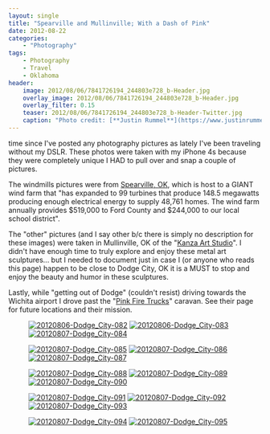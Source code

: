 ```yaml
---
layout: single
title: "Spearville and Mullinville; With a Dash of Pink"
date: 2012-08-22
categories:
    - "Photography"
tags:
    - Photography
    - Travel
    - Oklahoma
header:
    image: 2012/08/06/7841726194_244803e728_b-Header.jpg
    overlay_image: 2012/08/06/7841726194_244803e728_b-Header.jpg
    overlay_filter: 0.15
    teaser: 2012/08/06/7841726194_244803e728_b-Header-Twitter.jpg 		# Shrink image to 575 width
    caption: "Photo credit: [**Justin Rummel**](https://www.justinrummel.com)"
---
```


time since I've posted any photography pictures as lately I've been traveling without my DSLR. These photos were taken with my iPhone 4s because they were completely unique I HAD to pull over and snap a couple of pictures.

The windmills pictures were from [Spearville, OK][future-of-spearville], which is host to a GIANT wind farm that "has expanded to 99 turbines that produce 148.5 megawatts producing enough electrical energy to supply 48,761 homes. The wind farm annually provides $519,000 to Ford County and $244,000 to our local school district".

The "other" pictures (and I say other b/c there is simply no description for these images) were taken in Mullinville, OK of the "[Kanza Art Studio][Kanza]". I didn't have enough time to truly explore and enjoy these metal art sculptures... but I needed to document just in case I (or anyone who reads this page) happen to be close to Dodge City, OK it is a MUST to stop and enjoy the beauty and humor in these sculptures.

Lastly, while "getting out of Dodge" (couldn't resist) driving towards the Wichita airport I drove past the "[Pink Fire Trucks][pinkfiretrucks]" caravan. See their page for future locations and their mission.

<figure class="third">
<a href="https://www.flickr.com/photos/justinrummel/7841725398/"><img src="https://farm9.static.flickr.com/8436/7841725398_1e124795ed_m.jpg" title="20120806-Dodge_City-082" /></a>
<a href="https://www.flickr.com/photos/justinrummel/7841726194/"><img src="https://farm8.static.flickr.com/7115/7841726194_244803e728_m.jpg" title="20120806-Dodge_City-083" /></a>
<a href="https://www.flickr.com/photos/justinrummel/7841730478/"><img src="https://farm9.static.flickr.com/8430/7841730478_df4c01bae7_m.jpg" title="20120807-Dodge_City-084" /></a>
</figure>
<figure class="third">
<a href="https://www.flickr.com/photos/justinrummel/7841736532/"><img src="https://farm9.static.flickr.com/8428/7841736532_45c2e5125b_m.jpg" title="20120807-Dodge_City-085" /></a>
<a href="https://www.flickr.com/photos/justinrummel/7841742202/"><img src="https://farm9.static.flickr.com/8290/7841742202_f74b3195e1_m.jpg" title="20120807-Dodge_City-086" /></a>
<a href="https://www.flickr.com/photos/justinrummel/7841746714/"><img src="https://farm8.static.flickr.com/7131/7841746714_23ab3f2f42_m.jpg" title="20120807-Dodge_City-087" /></a>
</figure>
<figure class="third">
<a href="https://www.flickr.com/photos/justinrummel/7841749996/"><img src="https://farm9.static.flickr.com/8438/7841749996_77c8435ce5_m.jpg" title="20120807-Dodge_City-088" /></a>
<a href="https://www.flickr.com/photos/justinrummel/7841752806/"><img src="https://farm8.static.flickr.com/7254/7841752806_9879734fec_m.jpg" title="20120807-Dodge_City-089" /></a>
<a href="https://www.flickr.com/photos/justinrummel/7841757486/"><img src="https://farm8.static.flickr.com/7124/7841757486_1a32101832_m.jpg" title="20120807-Dodge_City-090" /></a>
</figure>
<figure class="third">
<a href="https://www.flickr.com/photos/justinrummel/7841759258/"><img src="https://farm8.static.flickr.com/7270/7841759258_40f83044b7_m.jpg" title="20120807-Dodge_City-091" /></a>
<a href="https://www.flickr.com/photos/justinrummel/7841763032/"><img src="https://farm9.static.flickr.com/8282/7841763032_7ea5897224_m.jpg" title="20120807-Dodge_City-092" /></a>
<a href="https://www.flickr.com/photos/justinrummel/7841766116/"><img src="https://farm9.static.flickr.com/8445/7841766116_a503484017_m.jpg" title="20120807-Dodge_City-093" /></a>
</figure>
<figure class="third">
<a href="https://www.flickr.com/photos/justinrummel/7841769582/"><img src="https://farm9.static.flickr.com/8426/7841769582_0ccce55afd_m.jpg" title="20120807-Dodge_City-094" /></a>
<a href="https://www.flickr.com/photos/justinrummel/7841772248/"><img src="https://farm8.static.flickr.com/7263/7841772248_a99b8900e7_m.jpg" title="20120807-Dodge_City-095" /></a>
</figure>

[future-of-spearville]: http://www.spearville.org/future-of-spearville
[Kanza]: http://www.google.com/search?q=Kanza+Art+Studio
[pinkfiretrucks]: http://pinkfiretrucks.org
